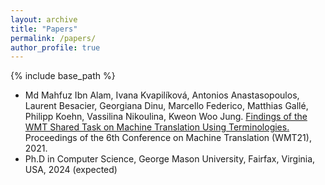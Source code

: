 ```yaml
---
layout: archive
title: "Papers"
permalink: /papers/
author_profile: true
---
```


{% include base_path %}

* Md Mahfuz Ibn Alam, Ivana Kvapilíková, Antonios Anastasopoulos, Laurent Besacier, Georgiana Dinu, Marcello Federico, Matthias Gallé, Philipp Koehn, Vassilina Nikoulina, Kweon Woo Jung. [Findings of the WMT Shared Task on Machine Translation Using Terminologies.](pdf/2106.11891.pdf) Proceedings of the 6th Conference on Machine Translation (WMT21), 2021.
* Ph.D in Computer Science, George Mason University, Fairfax, Virginia, USA, 2024 (expected)
